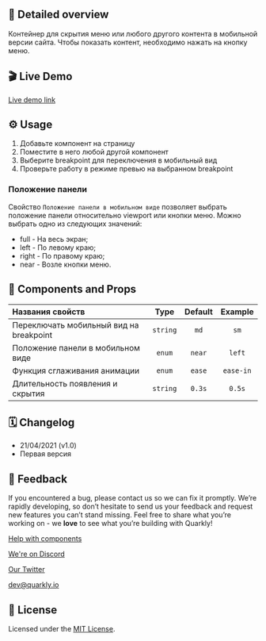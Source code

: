 ## 📖 Detailed overview

Контейнер для скрытия меню или любого другого контента в мобильной версии сайта.
Чтобы показать контент, необходимо нажать на кнопку меню.

## 🎬 Live Demo

[Live demo link](https://quarkly-catalog.netlify.app/mobilesidepanel/)

## ⚙️ Usage

 1. Добавьте компонент на страницу
 2. Поместите в него любой другой компонент
 3. Выберите breakpoint для переключения в мобильный вид
 4. Проверьте работу в режиме превью на выбранном breakpoint

### Положение панели

Cвойство `Положение панели в мобильном виде` позволяет выбрать положение панели относительно viewport или кнопки меню.
Можно выбрать одно из следующих значений:

 - full - На весь экран;
 - left - По левому краю;
 - right - По правому краю;
 - near - Возле кнопки меню.

## 🧩 Components and Props

| Названия свойств                        |   Type   | Default |  Example  |
| :-------------------------------------- | :------: | :-----: | :-------: |
| Переключать мобильный вид на breakpoint | `string` |  `md`   |   `sm`    |
| Положение панели в мобильном виде       |  `enum`  | `near`  |  `left`   |
| Функция сглаживания анимации            |  `enum`  | `ease`  | `ease-in` |
| Длительность появления и скрытия        | `string` | `0.3s`  |  `0.5s`   |

## 🗓 Changelog

 - 21/04/2021 (v1.0)
 - Первая версия

## 📮 Feedback

If you encountered a bug, please contact us so we can fix it promptly. We’re rapidly developing, so don’t hesitate to send us your feedback and request new features you can’t stand missing. Feel free to share what you’re working on - we **love** to see what you’re building with Quarkly!

[Help with components](https://community.quarkly.io/c/requests/11)

[We're on Discord](https://discord.gg/f9KhSMGX)

[Our Twitter](https://twitter.com/quarklyapp)

[dev@quarkly.io](mailto:dev@quarkly.io)

## 📝 License

Licensed under the [MIT License](https://raw.githubusercontent.com/quarkly/community-kit/master/LICENSE).

